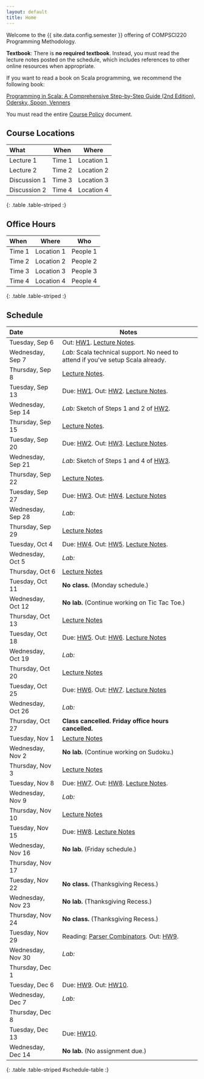 ```yaml
---
layout: default
title: Home
---
```


Welcome to the {{ site.data.config.semester }} offering of COMPSCI220 Programming Methodology.

**Textbook**: There is **no required textbook**. Instead, you must read the
lecture notes posted on the schedule, which includes references to other online
resources when appropriate.

If you want to read a book on Scala programming, we recommend the following book:

[Programming in Scala: A Comprehensive Step-by-Step Guide (2nd Edition), Odersky, Spoon, Venners][textbook]

You must read the entire [Course Policy] document.

## Course Locations

| What     | When       | Where      |
|:---------|------------|------------|
| Lecture 1    | Time 1 |  Location 1
| Lecture 2    | Time 2 |  Location 2
| Discussion 1 | Time 3 |  Location 3
| Discussion 2 | Time 4 |  Location 4
{: .table .table-striped :}

## Office Hours

| When       | Where    | Who   |
|:-----------|----------|-------|
| Time 1      |  Location 1    | People 1 |
| Time 2      |  Location 2    | People 2 |
| Time 3      |  Location 3    | People 3 |
| Time 4      |  Location 4    | People 4 |
{: .table .table-striped :}

## Schedule

<!-- NOTE(rachit): The date should be in the format Weekday, Month (first three
letters) Day. The default layout expects this format in the schedule table. -->

| Date| Notes|
|:--|--|
| Tuesday, Sep 6    | Out: [HW1]. [Lecture Notes](../reading/lecture1.pdf).                                           |
| Wednesday, Sep 7  | *Lab:* Scala technical support. No need to attend if you've setup Scala already.                |
| Thursday, Sep 8   | [Lecture Notes](../reading/lecture2.pdf).                                                       |
| Tuesday, Sep 13   | Due: [HW1]. Out: [HW2]. [Lecture Notes](../reading/lecture3.pdf).                               |
| Wednesday, Sep 14 | *Lab:* Sketch of Steps 1 and 2 of [HW2].                                                        |
| Thursday, Sep 15  | [Lecture Notes](../reading/lecture4.pdf).                                                       |
| Tuesday, Sep 20   | Due: [HW2]. Out: [HW3]. [Lecture Notes](../reading/lecture5.pdf).                               |
| Wednesday, Sep 21 | *Lab*: Sketch of Steps 1 and 4 of [HW3].                                                        |
| Thursday, Sep 22  | [Lecture Notes](../reading/lecture6.pdf).                                                       |
| Tuesday, Sep 27   | Due: [HW3]. Out: [HW4]. [Lecture Notes](../reading/gc.pdf)                                      |
| Wednesday, Sep 28 | *Lab*:                                                                                          |
| Thursday, Sep 29  | [Lecture Notes](../reading/lecture8.pdf)                                                        |
| Tuesday, Oct 4    | Due: [HW4]. Out: [HW5]. [Lecture Notes](../reading/lecture9.pdf).                               |
| Wednesday, Oct 5  | *Lab:*                                                                                          |
| Thursday, Oct 6   | [Lecture Notes](../reading/lecture10.pdf)                                                       |
| Tuesday, Oct 11   | **No class.** (Monday schedule.)                                                                |
| Wednesday, Oct 12 | **No lab.** (Continue working on Tic Tac Toe.)                                                  |
| Thursday, Oct 13  | [Lecture Notes](../reading/lecture11.pdf)                                                       |
| Tuesday, Oct 18   | Due: [HW5]. Out: [HW6]. [Lecture Notes](../reading/lecture12.pdf)                               |
| Wednesday, Oct 19 | *Lab:*                                                                                          |
| Thursday, Oct 20  | [Lecture Notes](../reading/lecture13.pdf)                                                       |
| Tuesday, Oct 25   | Due: [HW6]. Out: [HW7]. [Lecture Notes](../reading/lecture14.pdf)                               |
| Wednesday, Oct 26 | *Lab:*                                                                                          |
| Thursday, Oct 27  | **Class cancelled. Friday office hours cancelled.**                                             |
| Tuesday, Nov 1    | [Lecture Notes](../reading/lecture16.pdf)                                                       |
| Wednesday, Nov 2  | **No lab.** (Continue working on Sudoku.)                                                       |
| Thursday, Nov 3   | [Lecture Notes](../reading/lecture17.pdf)                                                       |
| Tuesday, Nov 8    | Due: [HW7]. Out: [HW8]. [Lecture Notes](../reading/lecture18.pdf).                              |
| Wednesday, Nov 9  | *Lab:*                                                                                          |
| Thursday, Nov 10  | [Lecture Notes](../reading/lecture19.pdf)                                                       |
| Tuesday, Nov 15   | Due: [HW8]. [Lecture Notes](../reading/lecture20.pdf)                                           |
| Wednesday, Nov 16 | **No lab.** (Friday schedule.)                                                                  |
| Thursday, Nov 17  |                                                                                                 |
| Tuesday, Nov 22   | **No class.** (Thanksgiving Recess.)                                                            |
| Wednesday, Nov 23 | **No lab.** (Thanksgiving Recess.)                                                              |
| Thursday, Nov 24  | **No class.** (Thanksgiving Recess.)                                                            |
| Tuesday, Nov 29   | Reading: [Parser Combinators]. Out: [HW9].                                                      |
| Wednesday, Nov 30 | *Lab:*                                                                                          |
| Thursday, Dec 1   |                                                                                                 |
| Tuesday, Dec 6    | Due: [HW9]. Out: [HW10].                                                                        |
| Wednesday, Dec 7  | *Lab:*                                                                                          |
| Thursday, Dec 8   |                                                                                                 |
| Tuesday, Dec 13   | Due: [HW10].                                                                                    |
| Wednesday, Dec 14 | **No lab.** (No assignment due.)                                                                |
{: .table .table-striped #schedule-table :}

[HW1]: ../hw/hw1.pdf
[HW2]: ../hw/hw2.pdf
[HW3]: ../hw/hw3.pdf
[HW4]: ../hw/hw4.pdf
[HW5]: ../hw/hw5.pdf
[HW6]: ../hw/hw6.pdf
[HW7]: ../hw/hw7.pdf
[HW8]: ../hw/hw8.pdf
[HW9]: ../hw/hw9.pdf
[HW10]: ../hw/hw10.pdf

[Parser Combinators]: http://www.artima.com/pins1ed/combinator-parsing.html
[Java Regular Expressions]: http://docs.oracle.com/javase/7/docs/api/java/util/regex/Pattern.html
[Scala Regular Expressions]: http://www.scala-lang.org/api/current/index.html#scala.util.matching.Regex
[Course Policy]: ../policies
[textbook]: http://www.amazon.com/Programming-Scala-Comprehensive-Step-Step/dp/0981531644
